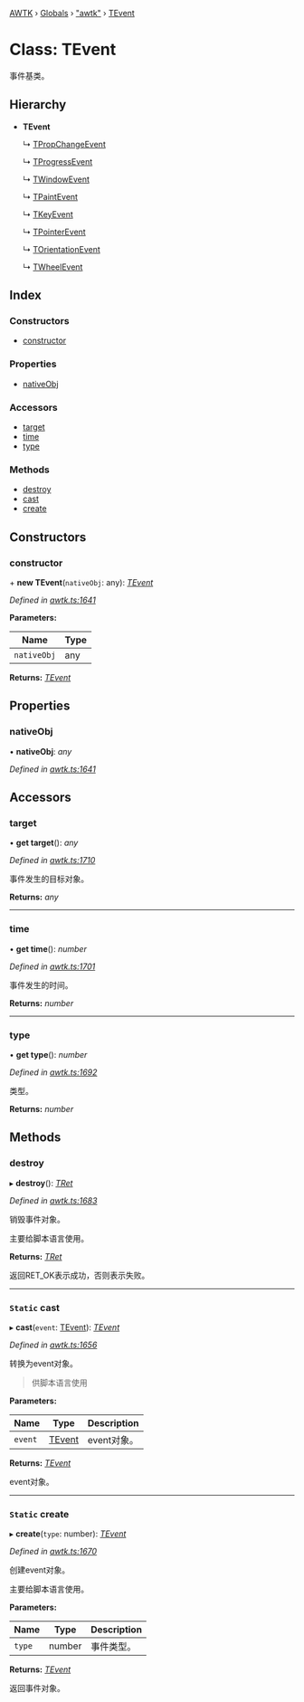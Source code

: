 [AWTK](../README.md) › [Globals](../globals.md) › ["awtk"](../modules/_awtk_.md) › [TEvent](_awtk_.tevent.md)

# Class: TEvent

事件基类。

## Hierarchy

* **TEvent**

  ↳ [TPropChangeEvent](_awtk_.tpropchangeevent.md)

  ↳ [TProgressEvent](_awtk_.tprogressevent.md)

  ↳ [TWindowEvent](_awtk_.twindowevent.md)

  ↳ [TPaintEvent](_awtk_.tpaintevent.md)

  ↳ [TKeyEvent](_awtk_.tkeyevent.md)

  ↳ [TPointerEvent](_awtk_.tpointerevent.md)

  ↳ [TOrientationEvent](_awtk_.torientationevent.md)

  ↳ [TWheelEvent](_awtk_.twheelevent.md)

## Index

### Constructors

* [constructor](_awtk_.tevent.md#constructor)

### Properties

* [nativeObj](_awtk_.tevent.md#nativeobj)

### Accessors

* [target](_awtk_.tevent.md#target)
* [time](_awtk_.tevent.md#time)
* [type](_awtk_.tevent.md#type)

### Methods

* [destroy](_awtk_.tevent.md#destroy)
* [cast](_awtk_.tevent.md#static-cast)
* [create](_awtk_.tevent.md#static-create)

## Constructors

###  constructor

\+ **new TEvent**(`nativeObj`: any): *[TEvent](_awtk_.tevent.md)*

*Defined in [awtk.ts:1641](https://github.com/zlgopen/awtk-binding/blob/78b9c61/tools/code_gen/js/output/awtk.ts#L1641)*

**Parameters:**

Name | Type |
------ | ------ |
`nativeObj` | any |

**Returns:** *[TEvent](_awtk_.tevent.md)*

## Properties

###  nativeObj

• **nativeObj**: *any*

*Defined in [awtk.ts:1641](https://github.com/zlgopen/awtk-binding/blob/78b9c61/tools/code_gen/js/output/awtk.ts#L1641)*

## Accessors

###  target

• **get target**(): *any*

*Defined in [awtk.ts:1710](https://github.com/zlgopen/awtk-binding/blob/78b9c61/tools/code_gen/js/output/awtk.ts#L1710)*

事件发生的目标对象。

**Returns:** *any*

___

###  time

• **get time**(): *number*

*Defined in [awtk.ts:1701](https://github.com/zlgopen/awtk-binding/blob/78b9c61/tools/code_gen/js/output/awtk.ts#L1701)*

事件发生的时间。

**Returns:** *number*

___

###  type

• **get type**(): *number*

*Defined in [awtk.ts:1692](https://github.com/zlgopen/awtk-binding/blob/78b9c61/tools/code_gen/js/output/awtk.ts#L1692)*

类型。

**Returns:** *number*

## Methods

###  destroy

▸ **destroy**(): *[TRet](../enums/_awtk_.tret.md)*

*Defined in [awtk.ts:1683](https://github.com/zlgopen/awtk-binding/blob/78b9c61/tools/code_gen/js/output/awtk.ts#L1683)*

销毁事件对象。

主要给脚本语言使用。

**Returns:** *[TRet](../enums/_awtk_.tret.md)*

返回RET_OK表示成功，否则表示失败。

___

### `Static` cast

▸ **cast**(`event`: [TEvent](_awtk_.tevent.md)): *[TEvent](_awtk_.tevent.md)*

*Defined in [awtk.ts:1656](https://github.com/zlgopen/awtk-binding/blob/78b9c61/tools/code_gen/js/output/awtk.ts#L1656)*

转换为event对象。

> 供脚本语言使用

**Parameters:**

Name | Type | Description |
------ | ------ | ------ |
`event` | [TEvent](_awtk_.tevent.md) | event对象。  |

**Returns:** *[TEvent](_awtk_.tevent.md)*

event对象。

___

### `Static` create

▸ **create**(`type`: number): *[TEvent](_awtk_.tevent.md)*

*Defined in [awtk.ts:1670](https://github.com/zlgopen/awtk-binding/blob/78b9c61/tools/code_gen/js/output/awtk.ts#L1670)*

创建event对象。

主要给脚本语言使用。

**Parameters:**

Name | Type | Description |
------ | ------ | ------ |
`type` | number | 事件类型。  |

**Returns:** *[TEvent](_awtk_.tevent.md)*

返回事件对象。
